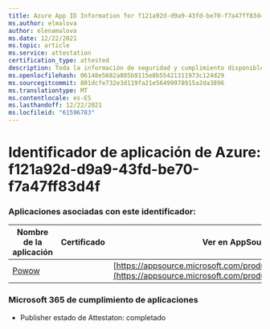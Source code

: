 ```yaml
---
title: Azure App ID Information for f121a92d-d9a9-43fd-be70-f7a47ff83d4f
ms.author: elmalova
author: elenamalova
ms.date: 12/22/2021
ms.topic: article
ms.service: attestation
certification_type: attested
description: Toda la información de seguridad y cumplimiento disponible para f121a92d-d9a9-43fd-be70-f7a47ff83d4f.
ms.openlocfilehash: 06148e5682a805b9115e8b55421311973c124d29
ms.sourcegitcommit: 801dcfe732e3d119fa21e56499978915a2da3896
ms.translationtype: MT
ms.contentlocale: es-ES
ms.lasthandoff: 12/22/2021
ms.locfileid: "61596783"
---
```

# <a name="azure-app-id-f121a92d-d9a9-43fd-be70-f7a47ff83d4f"></a>Identificador de aplicación de Azure: f121a92d-d9a9-43fd-be70-f7a47ff83d4f


### <a name="apps-associated-with-this-id"></a>Aplicaciones asociadas con este identificador:
| **Nombre de la aplicación** | **Certificado** | **Ver en AppSource** |
|--------------|---------------|-----------------------|
| [Powow](https://docs.microsoft.com/microsoft-365-app-certification/forward/WA200002952) |  | [https://appsource.microsoft.com/product/office/WA200002952](https://appsource.microsoft.com/product/office/WA200002952) |

### <a name="microsoft-365-app-compliance-status"></a>Microsoft 365 de cumplimiento de aplicaciones
- Publisher estado de Attestaton: completado
